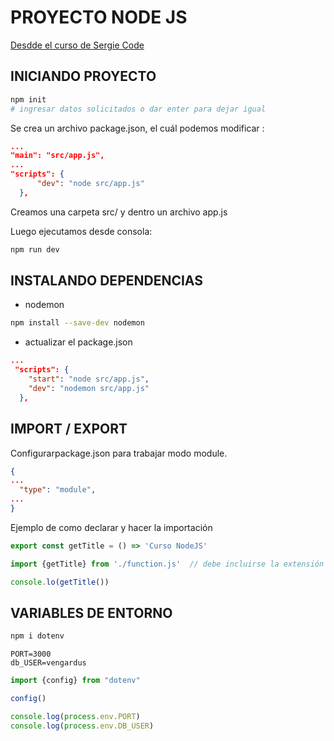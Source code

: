 # PROYECTO NODE JS

[Desdde el curso de Sergie Code](https://www.youtube.com/watch?v=I17ln313Pjk&t=4063s)

## INICIANDO PROYECTO

```bash
npm init 
# ingresar datos solicitados o dar enter para dejar igual
```

Se crea un archivo package.json, el cuál podemos modificar :

```json
...
"main": "src/app.js",
...
"scripts": {
      "dev": "node src/app.js"
  },
```

Creamos una carpeta src/ y dentro un archivo app.js

Luego ejecutamos desde consola:

```bash
npm run dev
```

## INSTALANDO DEPENDENCIAS

- nodemon

```bash
npm install --save-dev nodemon
```

- actualizar el package.json

```json
...
 "scripts": {
    "start": "node src/app.js",
    "dev": "nodemon src/app.js"
  },
```

## IMPORT / EXPORT

Configurarpackage.json para trabajar modo module.

```json
{
...
  "type": "module",
...
}
```

Ejemplo de como declarar y hacer la importación

```js fnction.js
export const getTitle = () => 'Curso NodeJS'
```

```js app.js
import {getTitle} from './function.js'  // debe incluirse la extensión del fichero

console.lo(getTitle())
```

## VARIABLES DE ENTORNO

```bash
npm i dotenv
```

```text   file .env
PORT=3000
db_USER=vengardus
```

```js   app.js
import {config} from "dotenv"

config()

console.log(process.env.PORT)
console.log(process.env.DB_USER)
```
